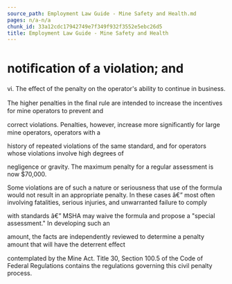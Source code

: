 ```yaml
---
source_path: Employment Law Guide - Mine Safety and Health.md
pages: n/a-n/a
chunk_id: 33a12cdc17942749e7f349f932f3552e5ebc26d5
title: Employment Law Guide - Mine Safety and Health
---
```

# notiﬁcation of a violation; and

vi. The eﬀect of the penalty on the operator's ability to continue in business.

The higher penalties in the ﬁnal rule are intended to increase the incentives for mine operators to prevent and

correct violations. Penalties, however, increase more signiﬁcantly for large mine operators, operators with a

history of repeated violations of the same standard, and for operators whose violations involve high degrees of

negligence or gravity. The maximum penalty for a regular assessment is now $70,000.

Some violations are of such a nature or seriousness that use of the formula would not result in an appropriate penalty. In these cases â€” most often involving fatalities, serious injuries, and unwarranted failure to comply

with standards â€” MSHA may waive the formula and propose a "special assessment." In developing such an

amount, the facts are independently reviewed to determine a penalty amount that will have the deterrent eﬀect

contemplated by the Mine Act. Title 30, Section 100.5 of the Code of Federal Regulations contains the regulations governing this civil penalty process.
